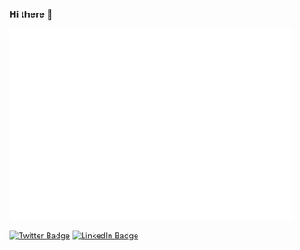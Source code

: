 ### Hi there 👋

<!--START_SECTION:waka-->
<!--END_SECTION:waka-->

![Metrics](/metrics.plugin.isocalendar.svg)
![Metrics](/metrics.plugin.languages.svg)

[![Twitter Badge](https://img.shields.io/badge/Twitter-Profile-informational?style=flat&logo=twitter&logoColor=white&color=1CA2F1)](https://twitter.com/jesuis_roux)
[![LinkedIn Badge](https://img.shields.io/badge/LinkedIn-Profile-informational?style=flat&logo=linkedin&logoColor=white&color=0D76A8)](https://www.linkedin.com/in/koebelt/)
